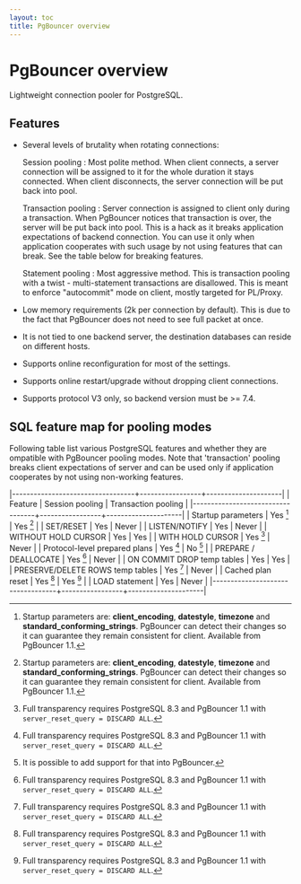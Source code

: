 ```yaml
---
layout: toc
title: PgBouncer overview
---
```


# PgBouncer overview

Lightweight connection pooler for PostgreSQL.

## Features

-   Several levels of brutality when rotating connections:

     Session pooling
     :  Most polite method. When client connects, a server connection
        will be assigned to it for the whole duration it stays
        connected. When client disconnects, the server connection will
        be put back into pool.

     Transaction pooling
     :  Server connection is assigned to client only during a
        transaction. When PgBouncer notices that transaction is over,
        the server will be put back into pool. This is a hack as it
        breaks application expectations of backend connection. You can
        use it only when application cooperates with such usage by not
        using features that can break. See the table below for breaking
        features.

     Statement pooling
     :  Most aggressive method. This is transaction pooling with a twist
        - multi-statement transactions are disallowed. This is meant to
        enforce "autocommit" mode on client, mostly targeted for
        PL/Proxy.

-   Low memory requirements (2k per connection by default). This is due
    to the fact that PgBouncer does not need to see full packet at
    once.

-   It is not tied to one backend server, the destination databases can
    reside on different hosts.

-   Supports online reconfiguration for most of the settings.

-   Supports online restart/upgrade without dropping client connections.

-   Supports protocol V3 only, so backend version must be \>= 7.4.


## SQL feature map for pooling modes

Following table list various PostgreSQL features and whether they are
ompatible with PgBouncer pooling modes.  Note that 'transaction'
pooling breaks client expectations of server and can be used only
if application cooperates by not using non-working features.

|----------------------------------+-----------------+---------------------|
| Feature                          | Session pooling | Transaction pooling |
|----------------------------------+-----------------+---------------------|
| Startup parameters               | Yes [^0]        | Yes [^0]            |
| SET/RESET                        | Yes             | Never               |
| LISTEN/NOTIFY                    | Yes             | Never               |
| WITHOUT HOLD CURSOR              | Yes             | Yes                 |
| WITH HOLD CURSOR                 | Yes [^1]        | Never               |
| Protocol-level prepared plans    | Yes [^1]        | No [^2]             |
| PREPARE / DEALLOCATE             | Yes [^1]        | Never               |
| ON COMMIT DROP temp tables       | Yes             | Yes                 |
| PRESERVE/DELETE ROWS temp tables | Yes [^1]        | Never               |
| Cached plan reset                | Yes [^1]        | Yes [^1]            |
| LOAD statement                   | Yes             | Never               |
|----------------------------------+-----------------+---------------------|

[^0]:
    Startup parameters are: **client_encoding**, **datestyle**, **timezone**
    and **standard_conforming_strings**.  PgBouncer can detect their changes
    so it can guarantee they remain consistent for client.  Available
    from PgBouncer 1.1.

[^1]:
    Full transparency requires PostgreSQL 8.3 and PgBouncer 1.1 with
    `server_reset_query = DISCARD ALL`.

[^2]:
    It is possible to add support for that into PgBouncer.

